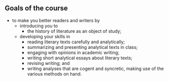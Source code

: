 ## Goals of the course 

* to make you better readers and writers by
    * introducing you to 
        * the history of literature as an object of study;
    * developing your skills in
        * reading literary texts carefully and analytically;
        * summarizing and presenting analytical texts in class;
        * engaging with opinions in academic writing;
        * writing short analytical essays about literary texts;
        * revising writing; and
        * writing analyses that are cogent and syncretic, making use of the various methods on hand.

